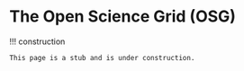 # The Open Science Grid (OSG)

<!-- markdownlint-disable MD046 -->
!!! construction

    This page is a stub and is under construction.
<!-- markdownlint-enable MD046 -->
